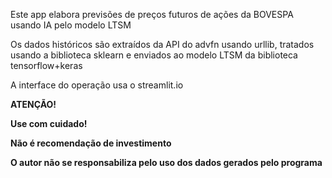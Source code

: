 Este app elabora previsões de preços futuros de ações da BOVESPA usando IA pelo modelo LTSM

Os dados históricos são extraídos da API do advfn usando urllib, tratados usando a biblioteca sklearn e enviados ao modelo LTSM da biblioteca tensorflow+keras

A interface do operação usa o streamlit.io


****ATENÇÃO!****

****Use com cuidado!****

****Não é recomendação de investimento****

****O autor não se responsabiliza pelo uso dos dados gerados pelo programa****

